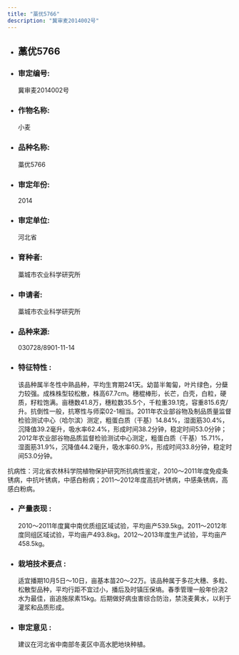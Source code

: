 ```yaml
---
title: "藁优5766"
description: "冀审麦2014002号"
---
```

* ## 藁优5766
* ###  审定编号:  
   冀审麦2014002号

*  ### 作物名称:  
   小麦

*   ###  品种名称: 
    藁优5766

*   ### 审定年份: 
    2014

*   ### 审定单位:  
    河北省

*   ### 育种者:  
    藁城市农业科学研究所

*   ### 申请者:  
    藁城市农业科学研究所

*   ### 品种来源:  
    030728/8901-11-14

*   ### 特征特性 : 
    该品种属半冬性中熟品种，平均生育期241天。幼苗半匍匐，叶片绿色，分蘖力较强。成株株型较松散，株高67.7cm。穗棍棒形，长芒，白壳，白粒，硬质，籽粒饱满。亩穗数41.8万，穗粒数35.5个，千粒重39.1克，容重815.6克/升。抗倒性一般，抗寒性与师栾02-1相当。2011年农业部谷物及制品质量监督检验测试中心（哈尔滨）测定，粗蛋白质（干基）14.84%，湿面筋30.4%，沉降值39.2毫升，吸水率62.4%，形成时间38.2分钟，稳定时间53.0分钟；2012年农业部谷物品质监督检验测试中心测定，粗蛋白质（干基）15.71%，湿面筋31.9%，沉降值44.2毫升，吸水率60.9%，形成时间33.8分钟，稳定时间53.0分钟。
抗病性：河北省农林科学院植物保护研究所抗病性鉴定，2010～2011年度免疫条锈病，中抗叶锈病，中感白粉病；2011～2012年度高抗叶锈病，中感条锈病，高感白粉病。

*   ### 产量表现 : 
    2010～2011年度冀中南优质组区域试验，平均亩产539.5kg。2011～2012年度同组区域试验，平均亩产493.8kg。2012～2013年度生产试验，平均亩产458.5kg。

*   ### 栽培技术要点 : 
    适宜播期10月5日～10日，亩基本苗20～22万。该品种属于多花大穗、多粒、松散型品种，平均行距不宜过小，播后及时镇压保墒。春季管理一般年份浇2水为最佳，亩追施尿素15kg。后期做好病虫害综合防治，禁浇麦黄水，以利于灌浆和品质形成。

*   ### 审定意见 : 
    建议在河北省中南部冬麦区中高水肥地块种植。
